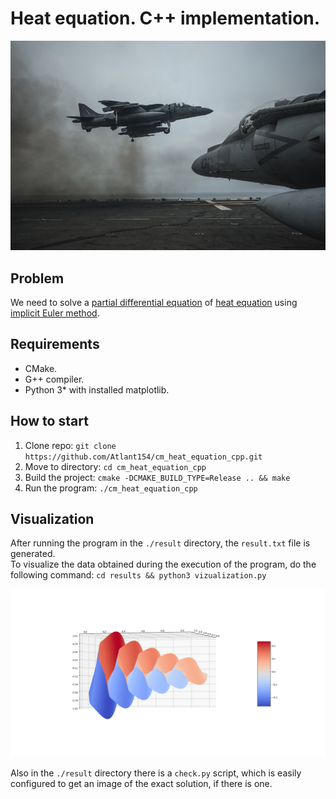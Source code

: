 # Heat equation. C++ implementation.

![Logo](docs/logo.jpg)

## Problem

We need to solve a [partial differential equation](https://en.wikipedia.org/wiki/Partial_differential_equation) of [heat equation](https://en.wikipedia.org/wiki/Heat_equation) using [implicit Euler method](https://en.wikipedia.org/wiki/Backward_Euler_method).  

## Requirements

* CMake.
* G++ compiler.
* Python 3* with installed matplotlib.

## How to start

1. Clone repo: `git clone https://github.com/Atlant154/cm_heat_equation_cpp.git`
2. Move to directory: `cd cm_heat_equation_cpp`
3. Build the project: `cmake -DCMAKE_BUILD_TYPE=Release .. && make`
4. Run the program: `./cm_heat_equation_cpp`

## Visualization

After running the program in the `./result` directory, the `result.txt` file is generated.  
To visualize the data obtained during the execution of the program, do the following command: `cd results && python3 vizualization.py`

![Visualization](docs/vis.png)

Also in the `./result` directory there is a `check.py` script, which is easily configured to get an image of the exact solution, if there is one.